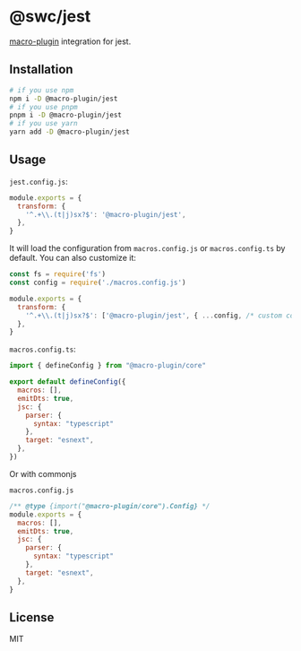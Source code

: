 # @swc/jest

[macro-plugin](https://github.com/macro-plugin) integration for jest.

## Installation

```sh
# if you use npm
npm i -D @macro-plugin/jest
# if you use pnpm
pnpm i -D @macro-plugin/jest
# if you use yarn
yarn add -D @macro-plugin/jest
```

## Usage

`jest.config.js`:

```js
module.exports = {
  transform: {
    '^.+\\.(t|j)sx?$': '@macro-plugin/jest',
  },
}
```

It will load the configuration from `macros.config.js` or `macros.config.ts` by default. You can also customize it:

```js
const fs = require('fs')
const config = require('./macros.config.js')

module.exports = {
  transform: {
    '^.+\\.(t|j)sx?$': ['@macro-plugin/jest', { ...config, /* custom configuration in Jest */ }],
  },
}
```

`macros.config.ts`:

```js
import { defineConfig } from "@macro-plugin/core"

export default defineConfig({
  macros: [],
  emitDts: true,
  jsc: {
    parser: {
      syntax: "typescript"
    },
    target: "esnext",
  },
})
```

Or with commonjs

`macros.config.js`

```js
/** @type {import("@macro-plugin/core").Config} */
module.exports = {
  macros: [],
  emitDts: true,
  jsc: {
    parser: {
      syntax: "typescript"
    },
    target: "esnext",
  },
}
```

## License

MIT

[MacroPlugin]: https://github.com/macro-plugin
